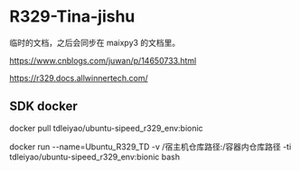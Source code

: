 # R329-Tina-jishu

临时的文档，之后会同步在 maixpy3 的文档里。

https://www.cnblogs.com/juwan/p/14650733.html

https://r329.docs.allwinnertech.com/

## SDK docker 

docker pull tdleiyao/ubuntu-sipeed_r329_env:bionic

docker run --name=Ubuntu_R329_TD -v /宿主机仓库路径:/容器内仓库路径 -ti tdleiyao/ubuntu-sipeed_r329_env:bionic bash
